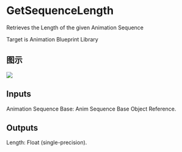 # GetSequenceLength

Retrieves the Length of the given Animation Sequence

Target is Animation Blueprint Library

## 图示

![]($-20221218-17512374.png)

## Inputs

Animation Sequence Base: Anim Sequence Base Object Reference.  

## Outputs

Length: Float (single-precision).

